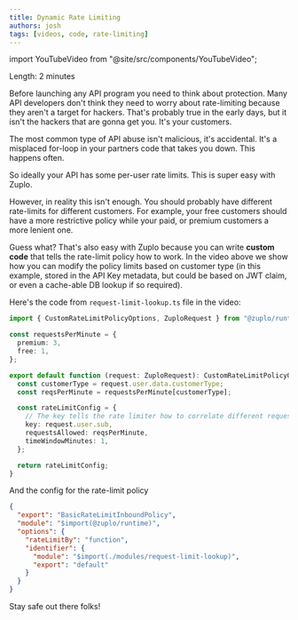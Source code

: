 ```yaml
---
title: Dynamic Rate Limiting
authors: josh
tags: [videos, code, rate-limiting]
---
```


import YouTubeVideo from "@site/src/components/YouTubeVideo";

<YouTubeVideo url="https://www.youtube.com/watch?v=uMm01EDJ9_I" />

Length: 2 minutes

Before launching any API program you need to think about protection. Many API
developers don't think they need to worry about rate-limiting because they
aren't a target for hackers. That's probably true in the early days, but it isn't the hackers that are gonna get you. It's your customers.

The most common type of API abuse isn't malicious, it's accidental. It's a misplaced for-loop in your partners code that takes you down. This happens often.

So ideally your API has some per-user rate limits. This is super easy with Zuplo.

However, in reality this isn't enough. You should probably have different rate-limits for different customers. For example, your free customers should have a more restrictive policy while your paid, or premium customers a more lenient one.

Guess what? That's also easy with Zuplo because you can write **custom code** that tells the rate-limit policy how to work. In the video above we show how you can modify the policy limits based on customer type (in this example, stored in the API Key metadata, but could be based on JWT claim, or even a cache-able DB lookup if so required).

Here's the code from `request-limit-lookup.ts` file in the video:

```ts
import { CustomRateLimitPolicyOptions, ZuploRequest } from "@zuplo/runtime";

const requestsPerMinute = {
  premium: 3,
  free: 1,
};

export default function (request: ZuploRequest): CustomRateLimitPolicyOptions {
  const customerType = request.user.data.customerType;
  const reqsPerMinute = requestsPerMinute[customerType];

  const rateLimitConfig = {
    // The key tells the rate limiter how to correlate different requests
    key: request.user.sub,
    requestsAllowed: reqsPerMinute,
    timeWindowMinutes: 1,
  };

  return rateLimitConfig;
}
```

And the config for the rate-limit policy

```json
{
  "export": "BasicRateLimitInboundPolicy",
  "module": "$import(@zuplo/runtime)",
  "options": {
    "rateLimitBy": "function",
    "identifier": {
      "module": "$import(./modules/request-limit-lookup)",
      "export": "default"
    }
  }
}
```

Stay safe out there folks!
